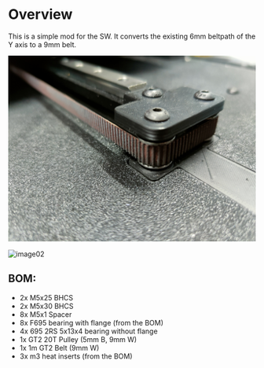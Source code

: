 # Overview

This is a simple mod for the SW. It converts the existing 6mm beltpath of the Y axis to a 9mm belt.

![image01](./images/image01.jpg "Usage")

![image02](./images/image02.jpg "Usage")

## BOM:
* 2x M5x25 BHCS
* 2x M5x30 BHCS
* 8x M5x1 Spacer
* 8x F695 bearing with flange (from the BOM)
* 4x 695 2RS 5x13x4 bearing without flange
* 1x GT2 20T Pulley (5mm B, 9mm W)
* 1x 1m GT2 Belt (9mm W)
* 3x m3 heat inserts (from the BOM)